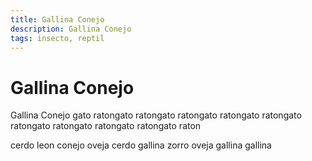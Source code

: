 ```yaml
---
title: Gallina Conejo
description: Gallina Conejo
tags: insecto, reptil
---
```


# Gallina Conejo

Gallina Conejo gato ratongato ratongato ratongato ratongato ratongato ratongato ratongato ratongato ratongato raton

cerdo leon conejo oveja cerdo gallina zorro oveja gallina gallina